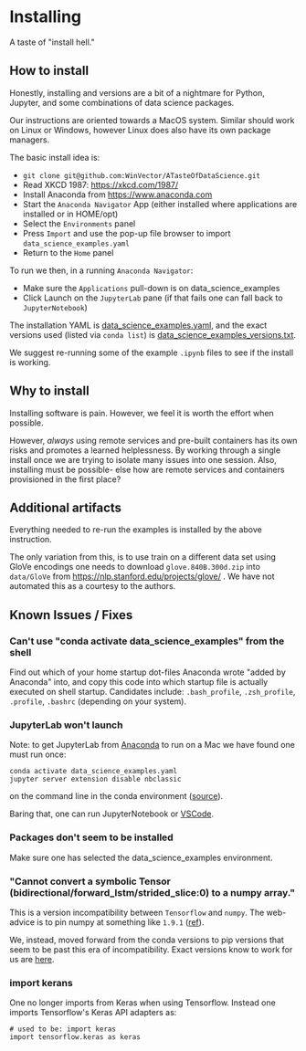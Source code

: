 # Installing

A taste of "install hell."

## How to install

Honestly, installing and versions are a bit of a nightmare for Python, Jupyter, and some combinations of data science packages.

Our instructions are oriented towards a MacOS system. Similar should work on Linux or Windows, however Linux does also have its own package managers.

The basic install idea is:

  * `git clone git@github.com:WinVector/ATasteOfDataScience.git`
  * Read XKCD 1987: https://xkcd.com/1987/
  * Install Anaconda from https://www.anaconda.com
  * Start the `Anaconda Navigator` App (either installed where applications are installed or in HOME/opt)
  * Select the `Environments` panel
  * Press `Import` and use the pop-up file browser to import `data_science_examples.yaml`
  * Return to the `Home` panel

To run we then, in a running `Anaconda Navigator`:

  * Make sure the `Applications` pull-down is on data_science_examples
  * Click Launch on the `JupyterLab` pane (if that fails one can fall back to `JupyterNotebook`)

The installation YAML is [data_science_examples.yaml](data_science_examples.yaml), and the exact versions used (listed via `conda list`) is [data_science_examples_versions.txt](data_science_examples_versions.txt).

We suggest re-running some of the example `.ipynb` files to see if the install is working.

  
## Why to install

Installing software is pain. However, we feel it is worth the effort when possible.

However, *always* using remote services and pre-built containers has its own risks and promotes a learned helplessness. By working through a single install once we are trying to isolate many issues into one session. Also, installing must be possible- else how are remote services and containers provisioned in the first place?

## Additional artifacts

Everything needed to re-run the examples is installed by the above instruction.

The only variation from this, is to use train on a different data set using GloVe encodings one needs to download `glove.840B.300d.zip` into `data/GloVe` from https://nlp.stanford.edu/projects/glove/ .  We have not automated this as a courtesy to the authors.

## Known Issues / Fixes


### Can't use "conda activate data_science_examples" from the shell

Find out which of your home startup dot-files Anaconda wrote "added by Anaconda" into, and copy this code into which startup file is actually executed on shell startup. Candidates include: `.bash_profile`, `.zsh_profile`, `.profile`, `.bashrc` (depending on your system).

### JupyterLab won't launch

Note: to get JupyterLab from [Anaconda](https://www.anaconda.com) to run on a Mac we have found one must run once:

```
conda activate data_science_examples.yaml 
jupyter server extension disable nbclassic
```

on the command line in the conda environment ([source](https://lifesaver.codes/answer/extensionmanager-object-has-no-attribute-extensions-when-starting-jupyterlab-10228)).

Baring that, one can run JupyterNotebook or [VSCode](https://code.visualstudio.com).

### Packages don't seem to be installed

Make sure one has selected the data_science_examples environment.

### "Cannot convert a symbolic Tensor (bidirectional/forward_lstm/strided_slice:0) to a numpy array."

This is a version incompatibility between `Tensorflow` and `numpy`.  The web-advice is to pin numpy at something like `1.9.1` ([ref](https://www.reddit.com/r/tensorflow/comments/lgcgby/numpyrelated_error_when_building_model/)).

We, instead, moved forward from the conda versions to pip versions that seem to be past this era of incompatibility. Exact versions know to work for us are [here](data_science_examples_versions.txt).

### import kerans 

One no longer imports from Keras when using Tensorflow. Instead one imports Tensorflow's Keras API adapters as:

```
# used to be: import keras
import tensorflow.keras as keras
```


